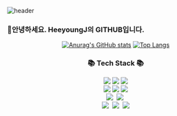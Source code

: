 ![header](https://capsule-render.vercel.app/api?type=Slice&color=0:31E1F7,100:D800A6&height=150&section=header&text=Hello,HeeyoungJ's&nbsp;Github&fontColor=400D51&fontSize=50&animation=fadeIn&fontAlignY=70)
### 👋안녕하세요. HeeyoungJ의 GITHUB입니다.
<div align="center">
  
[![Anurag's GitHub stats](https://github-readme-stats.vercel.app/api?username=hiii-young&hide_title=true&show_icons=true&include_all_commits=true&disable_animations=true&theme=radical)](https://github.com/hiii-young/github-readme-stats)
[![Top Langs](https://github-readme-stats.vercel.app/api/top-langs/?username=hiii-young&layout=compact&hide_progress=false)](https://github.com/hiii-young/github-readme-stats)
  
<h3 align="center">📚 Tech Stack 📚</h3>
<p align="center">
  <img src="https://img.shields.io/badge/html5-E34F26?style=for-the-badge&logo=html5&logoColor=white"> 
  <img src="https://img.shields.io/badge/css-1572B6?style=for-the-badge&logo=css3&logoColor=white"> 
  <img src="https://img.shields.io/badge/javascript-F7DF1E?style=for-the-badge&logo=javascript&logoColor=black">
  <br>
  <img src="https://img.shields.io/badge/react-61DAFB?style=for-the-badge&logo=react&logoColor=black">
  <img src="https://img.shields.io/badge/mysql-4479A1?style=for-the-badge&logo=mysql&logoColor=white">
  <img src="https://img.shields.io/badge/bootstrap-7952B3?style=for-the-badge&logo=bootstrap&logoColor=white">
  <br>
  <img src="https://img.shields.io/badge/Node.js-339933?style=for-the-badge&logo=Node.js&logoColor=white"/></a>&nbsp
  <img src="https://img.shields.io/badge/Express-000000?style=for-the-badge&logo=Express&logoColor=white"/></a>&nbsp
  <br>
  <img src="https://img.shields.io/badge/Mysql-E6B91E?style=for-the-badge&logo=MySql&logoColor=white"/></a>&nbsp 
  <img src="https://img.shields.io/badge/AWS-232F3E?style=for-the-badge&logo=AmazonAWS&logoColor=white"/></a>&nbsp
  <img src="https://img.shields.io/badge/github-181717?style=for-the-badge&logo=github&logoColor=white">
  
</p>
</div>

<!--
**hiii-young/hiii-young** is a ✨ _special_ ✨ repository because its `README.md` (this file) appears on your GitHub profile.

Here are some ideas to get you started:

- 🔭 I’m currently working on ...
- 🌱 I’m currently learning ...
- 👯 I’m looking to collaborate on ...
- 🤔 I’m looking for help with ...
- 💬 Ask me about ...
- 📫 How to reach me: ...
- 😄 Pronouns: ...
- ⚡ Fun fact: ...
-->
